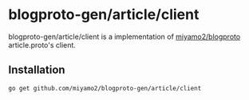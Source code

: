 # blogproto-gen/article/client

blogproto-gen/article/client is a implementation of [miyamo2/blogproto](https://github.com/miyamo2/blogproto) article.proto's client.

## Installation

```sh
go get github.com/miyamo2/blogproto-gen/article/client
```

